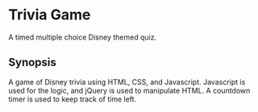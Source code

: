 # Trivia Game
A timed multiple choice Disney themed quiz.

## Synopsis
A game of Disney trivia using HTML, CSS, and Javascript. Javascript is used for the logic, and jQuery is used to manipulate HTML.
A countdown timer is used to keep track of time left.

